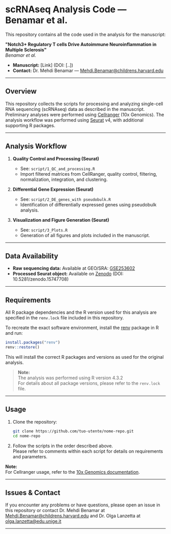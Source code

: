 # scRNAseq Analysis Code — Benamar et al.

This repository contains all the code used in the analysis for the manuscript:

**"Notch3+ Regulatory T cells Drive Autoimmune Neuroinflammation in Multiple Sclerosis"**  
_Benamar et al._

- **Manuscript:** [Link] (DOI: [..])
- **Contact:** Dr. Mehdi Benamar — Mehdi.Benamar@childrens.harvard.edu

---

## Overview

This repository collects the scripts for processing and analyzing single-cell RNA sequencing (scRNAseq) data as described in the manuscript.  
Preliminary analyses were performed using [Cellranger](https://www.10xgenomics.com/support/software/cell-ranger/latest) (10x Genomics).
The analysis workflow was performed using [Seurat](https://satijalab.org/seurat/) v4, with additional supporting R packages.

---

## Analysis Workflow

1. **Quality Control and Processing (Seurat)**
    - See: `script/1_QC_and_processing.R`
    - Import filtered matrices from CellRanger, quality control, filtering, normalization, integration, and clustering.

2. **Differential Gene Expression (Seurat)**
    - See: `script/2_DE_genes_with pseudobulk.R`
    - Identification of differentially expressed genes using pseudobulk analysis.

3. **Visualization and Figure Generation (Seurat)**
    - See: `script/3_Plots.R`
    - Generation of all figures and plots included in the manuscript.


---

## Data Availability

- **Raw sequencing data:** Available at GEO/SRA: [GSE253602](https://www.ncbi.nlm.nih.gov/geo/query/acc.cgi?acc=GSE253602)
- **Processed Seurat object:** Available on [Zenodo](https://doi.org/10.5281/zenodo.15747708) (DOI: 10.5281/zenodo.15747708)

---

## Requirements

All R package dependencies and the R version used for this analysis are specified in the `renv.lock` file included in this repository.

To recreate the exact software environment, install the [renv](https://rstudio.github.io/renv/) package in R and run:

```r
install.packages("renv")
renv::restore()
```

This will install the correct R packages and versions as used for the original analysis.

> **Note:**  
> The analysis was performed using R version 4.3.2  
> For details about all package versions, please refer to the `renv.lock` file.

---

## Usage

1. Clone the repository:
    ```bash
    git clone https://github.com/tuo-utente/nome-repo.git
    cd nome-repo
    ```

2. Follow the scripts in the order described above.  
   Please refer to comments within each script for details on requirements and parameters.

**Note:**  
For Cellranger usage, refer to the [10x Genomics documentation](https://www.10xgenomics.com/support/software/cell-ranger/latest).

---

## Issues & Contact

If you encounter any problems or have questions, please open an issue in this repository or contact Dr. Mehdi Benamar at [Mehdi.Benamar@childrens.harvard.edu](mailto:Mehdi.Benamar@childrens.harvard.edu) and Dr. Olga Lanzetta at [olga.lanzetta@edu.unige.it](mailto:olga.lanzetta@edu.unige.it)

---

